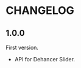 <!-- Copyright 2022 Dehancer author. All rights reserved.
Use of this source code is governed by an Apache license
that can be found in the LICENSE file. -->

# CHANGELOG

## 1.0.0

First version.

- API for Dehancer Slider.
